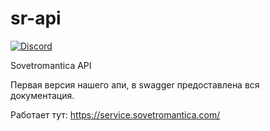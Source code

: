 # sr-api
[![Discord](https://img.shields.io/discord/226790210543943680.svg?label=&logo=discord&logoColor=ffffff&color=7389D8&labelColor=6A7EC2)](https://discord.gg/a3kukdn)

Sovetromantica API

Первая версия нашего апи, в swagger предоставлена вся документация.

Работает тут: https://service.sovetromantica.com/
